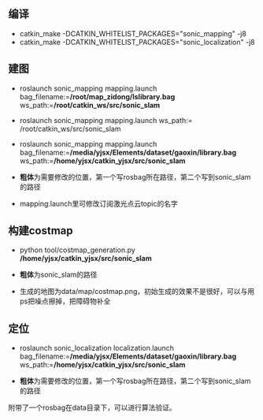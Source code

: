 ## 编译
+ catkin_make  -DCATKIN_WHITELIST_PACKAGES="sonic_mapping" -j8
+ catkin_make  -DCATKIN_WHITELIST_PACKAGES="sonic_localization" -j8

## 建图
+ roslaunch sonic_mapping mapping.launch bag_filename:=**/root/map_zidong/lslibrary.bag** ws_path:=**/root/catkin_ws/src/sonic_slam**

+ roslaunch sonic_mapping mapping.launch
 ws_path:= /root/catkin_ws/src/sonic_slam

+ roslaunch sonic_mapping mapping.launch bag_filename:=**/media/yjsx/Elements/dataset/gaoxin/library.bag** ws_path:=**/home/yjsx/catkin_yjsx/src/sonic_slam**


+ **粗体**为需要修改的位置，第一个写rosbag所在路径，第二个写到sonic_slam的路径
+ mapping.launch里可修改订阅激光点云topic的名字


## 构建costmap
+ python  tool/costmap_generation.py **/home/yjsx/catkin_yjsx/src/sonic_slam**

+ **粗体**为sonic_slam的路径
+ 生成的地图为data/map/costmap.png，初始生成的效果不是很好，可以与用ps把噪点擦掉，把障碍物补全

## 定位
+ roslaunch sonic_localization localization.launch bag_filename:=**/media/yjsx/Elements/dataset/gaoxin/library.bag** ws_path:=**/home/yjsx/catkin_yjsx/src/sonic_slam**


+ **粗体**为需要修改的位置，第一个写rosbag所在路径，第二个写到sonic_slam的路径


附带了一个rosbag在data目录下，可以进行算法验证。
